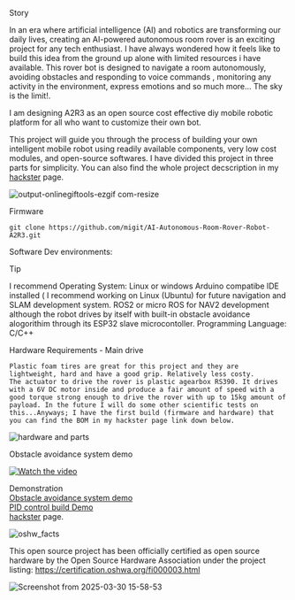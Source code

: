 Story

In an era where artificial intelligence (AI) and robotics are transforming our daily lives, creating an AI-powered autonomous room rover is an exciting project for any tech enthusiast. I have always wondered how it feels like to build this idea from the ground up alone with limited resources i have available. This rover bot is designed to navigate a room autonomously, avoiding obstacles and responding to voice commands , monitoring any activity in the environment, express emotions and so much more... The sky is the limit!.

I am designing A2R3 as an open source cost effective diy mobile robotic platform for all who want to customize their own bot.

This project will guide you through the process of building your own intelligent mobile robot using readily available components, very low cost modules, and open-source softwares.
I have divided this project in three parts for simplicity. You can also find the whole project decscription in my <a href="https://www.hackster.io/mikroller/ai-autonomous-room-rover-robot-a2r3-part-2-48f5a5" target="_blank">hackster</a> page.


![output-onlinegiftools-ezgif com-resize](https://github.com/user-attachments/assets/bbc6c5a3-ab26-46e3-b967-9705cc1c35a4)


Firmware

    git clone https://github.com/migit/AI-Autonomous-Room-Rover-Robot-A2R3.git

Software Dev environments:
> [!TIP]
> I recommend Operating System: Linux or windows Arduino compatibe IDE installed ( I recommend working on Linux (Ubuntu) for future navigation and SLAM development system.
> ROS2 or micro ROS for NAV2 development although the robot drives by itself with built-in obstacle avoidance alogorithim through its ESP32 slave microcontoller.
> Programming Language: C/C++ 

Hardware Requirements - Main drive

    Plastic foam tires are great for this project and they are lightweight, hard and have a good grip. Relatively less costy.
    The actuator to drive the rover is plastic agearbox RS390. It drives with a 6V DC motor inside and produce a fair amount of speed with a good torque strong enough to drive the rover with up to 15kg amount of payload. In the future I will do some other scientific tests on this...Anyways; I have the first build (firmware and hardware) that you can find the BOM in my hackster page link down below.
    
![hardware and parts](https://github.com/user-attachments/assets/13497e88-f66b-438f-93a4-5240f2e5cabc)

Obstacle avoidance system demo

[![Watch the video](https://img.youtube.com/vi/NbiJPMn4Qm0/hqdefault.jpg)](https://youtu.be/NbiJPMn4Qm0?si=QGYEltaEz_qwInCY&t=107)

Demonstration                                                                                                                                                        
    <a href="https://youtu.be/E3wDgulsSTU?si=qFQs4_kfr9r9EPV2" target="_blank">Obstacle avoidance system demo</a> <br/>
    <a href="https://www.youtube.com/watch?v=NbiJPMn4Qm0" target="_blank">PID control build Demo</a> <br/>
    <a href="https://www.hackster.io/mikroller/ai-autonomous-room-rover-robot-a2r3-part-2-48f5a5" target="_blank">hackster</a> page.

![oshw_facts](https://github.com/user-attachments/assets/8db5b921-7199-43b5-9edd-f96adf9e9eec)

This open source project has been officially certified as open source hardware by the Open Source Hardware Association
under the project listing: https://certification.oshwa.org/fi000003.html

![Screenshot from 2025-03-30 15-58-53](https://github.com/user-attachments/assets/599f7daa-bc83-4e1d-ba89-f66ca4a2cc97)
